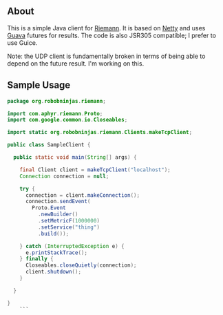 About
-----

This is a simple Java client for [Riemann](https://github.com/aphyr/riemann). It is based on [Netty](http://netty.io) and uses
[Guava](http://code.google.com/p/guava-libraries/) futures for results. The code is also JSR305 compatible; I prefer to use Guice.

Note: the UDP client is fundamentally broken in terms of being able to depend on the future result. I'm working on this.

Sample Usage
------------

```java
package org.robobninjas.riemann;

import com.aphyr.riemann.Proto;
import com.google.common.io.Closeables;

import static org.robobninjas.riemann.Clients.makeTcpClient;

public class SampleClient {

  public static void main(String[] args) {

    final Client client = makeTcpClient("localhost");
    Connection connection = null;

    try {
      connection = client.makeConnection();
      connection.sendEvent(
        Proto.Event
          .newBuilder()
          .setMetricF(1000000)
          .setService("thing")
          .build());

    } catch (InterruptedException e) {
      e.printStackTrace();
    } finally {
      Closeables.closeQuietly(connection);
      client.shutdown();
    }

  }

}
	```